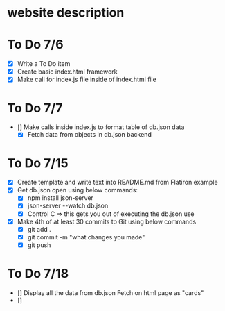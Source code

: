 

# website description


# To Do 7/6
- [x] Write a To Do item
- [x] Create basic index.html framework
- [x] Make call for index.js file inside of index.html file

# To Do 7/7
- []  Make calls inside index.js to format table of db.json data
    - [x] Fetch data from objects in db.json backend

# To Do 7/15
- [x] Create template and write text into README.md from Flatiron example
- [x] Get db.json open using below commands: 
    - [x] npm install json-server 
    - [x] json-server --watch db.json
    - [x] Control C => this gets you out of executing the db.json use
- [x] Make 4th of at least 30 commits to Git using below commands
    - [x] git add .
    - [x] git commit -m "what changes you made"
    - [x] git push

# To Do 7/18
- [] Display all the data from db.json Fetch on html page as "cards"
- [] 